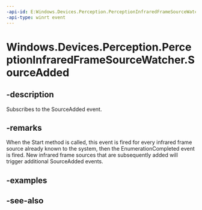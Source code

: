 ----api-id: E:Windows.Devices.Perception.PerceptionInfraredFrameSourceWatcher.SourceAdded
-api-type: winrt event
---<!-- Event syntaxpublic event Windows.Foundation.TypedEventHandler SourceAdded<Windows.Devices.Perception.PerceptionInfraredFrameSourceWatcher,  Windows.Devices.Perception.PerceptionInfraredFrameSourceAddedEventArgs>--># Windows.Devices.Perception.PerceptionInfraredFrameSourceWatcher.SourceAdded## -descriptionSubscribes to the SourceAdded event.## -remarksWhen the Start method is called, this event is fired for every infrared frame source already known to the system, then the EnumerationCompleted event is fired. New infrared frame sources that are subsequently added will trigger additional SourceAdded events.## -examples## -see-also